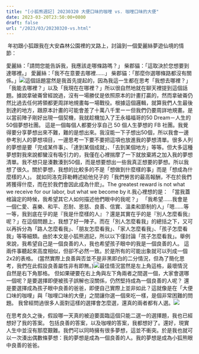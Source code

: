 ```yaml
---
title: "[小狐熊週記] 20230320 大便口味的咖哩 vs. 咖哩口味的大便"
date: 2023-03-20T23:50:00+0800
draft: false
url: "/2023/03/20230320-vs.html"
---
```


 年初跟小狐跟我在大安森林公園裡的叉路上，討論到一個愛麗絲夢遊仙境的情節：

愛麗絲：「請問您能告訴我，我應該走哪條路嗎？」
柴郡貓：「這取決於您想要到達哪裡。」
愛麗絲：「我不在意要去哪裡……」
柴郡貓：「那麼你選哪條路都沒有關係。」![](https://blogger.googleusercontent.com/img/proxy/AVvXsEhdApMYxlWSV1CoCPLKMsj2wr1hb1H10SIFySqhXBBXhrEgiNdyJ9tGv1RGtQV8Mg0oWfod6k9UUmufjLdrXklNwqN0iGjMv0nnAvByABZkJ6zsCmhmA0vDA9L7mCWTtOuJVqJaPQnqBSUVM4uPbMInqDE6_qdDz9khQgsjI7HAVNM0Tbf3wJqi-jk1cbr6cVJvInxFpTIBxRFmRj2uhWIdELELrFj7bjPe=s0-d-e1-ft)這個話題當然是我首先提起的，因為我這一生都在思考「我想去哪裡？」「我能去哪裡？」以及「我現在在哪裡？」所以很自然地就在聊天裡提到這個話題。據說拿破崙曾經說過，沒有一場勝仗是依照原本的計畫打贏的，然而拿破崙仍然比過去任何將領都更周詳地規畫每一場戰役。根據這個邏輯，就算我們人生最後到達的地方，跟原本計畫的可能會差了十萬八千里ーー但我們仍要周詳地規畫。是以當前陣子剛好出現一個契機，我就趁機加入了王永福福哥的50 Dream－人生的50個夢想社團。 這是一個每個人都要分享自己 50 個人生夢想的 FB 社團。我覺得要分享夢想出來不難，難的是想出來。我沒能一下子想出50個，所以我會一邊參考別人的夢想項目，一邊思考一下要不要把這項也放進我的夢想清單。很多人列的夢想是要「完成某件事」、「達到某個成就」、「去到某個地方」等等。但大多這種夢想對我來說都蠻沒有吸引力的，我僅在心裡揣摩了一下就放棄將之加入我的夢想清單。我不想只是湊數湊到50個，而是想要想出一些我真正想要的夢想。所以我想了很久。關於夢想，我想的比較多的不是「想做到什麼樣的事」而是「想成為什麼樣的人」。 就如同洛克菲勒轉述給他兒子的「我們勞苦的最高報酬，不在於我們將獲得什麼，而在於我們會因此成為什麽」。The greatest reward is not what we receive for our labor, but what we become by it.我心裡想的是：
「當我蓋棺論定的時候，我希望其它人如何描述他們眼中的我呢？」
「我希望……我會是一個仁愛、喜樂、和平、忍耐、恩慈、良善、信實、溫柔和節制的人」「嗯……等一等，我到底在乎的是『我是什麼樣的人』？還是其實在乎的是『別人怎麼看我』呢？」在這個問題上，我想了好一陣子。而在「別人怎麼看我」的總括之下，又可以再拆分為「路人怎麼看我」、「朋友怎麼看我」、「家人怎麼看我」、「孩子怎麼看我」等等細類。由於本文是小狐熊週記，所以以下僅討論「孩子怎麼看我」。舉例來說，我希望自己是一個良善的人，我也希望孩子眼中的我是一個良善的人。
這兩件事聽起來高度相似，但卻不必然一致。於是所有的可能出象就可以列成一個2x2的表格。
(當然實際上良善與否並不是非黑即白的二分情況，但為了簡化思考，我們在此假設良善屬性非有即無。)![](https://blogger.googleusercontent.com/img/proxy/AVvXsEjYxi3FC1d96LIy3PMDB3GXrvvW2E31z1miJHSNwZZlnDTpNNvtV18g2PHwUVoxDMb4kZDGURaxiGea-x8CCjqpKlvxOl_OABIRVMpeYGRCQ4QPzUMf43V9hgc8DAT7kBrHyev6iiN5c2hA-H-SifjtiOwgXAX9AkWGJsJDLAyVrInvcjU7tbOkUilWqvY4L5gMz58nA9XbsdRsL7FZwiNyNX1_9LFj9xyN=s0-d-e1-ft)最佳情況當然是左上角這格，最壞情況自然是右下角那格。
但如果硬要在右上角與左下角兩者之間選一個，大家會選哪一個呢？是要選擇即便被孩子誤解也沒關係，仍然堅持成為一個良善的人呢？
還是要選擇成為孩子眼中良善的爸爸，即便自己實際上並非如此？這就像是在「大便口味的咖哩」與「咖哩口味的大便」之間讓你選一個來吃一樣，是個非常困難的問題。 我曾經問過很多人面對這樣的選擇會怎麼選，還真的兩者都有人選。![](https://blogger.googleusercontent.com/img/b/R29vZ2xl/AVvXsEhlgaN-JYFFkSs-yDbnqrOhKTbHBMKN3hFypcTawMhUvK6BIPnjqGUvgVIPyK_YBNhfGatBBCW3KAhTKhora5lZiAUdM1zg-cQZSiDnG3HRQp9KQPf2iauLVqxUcMk8f_XGtISlACooSkZ1oI0Ta6DslrX8lj55hZSvQgtXhHSlvvlk2HIj69p89l_a/s320/image.png)

在思考良久之後，假設哪一天真的被迫要面臨這個只能二選一的選擇題，我也已經想好了我的答案。 包括良善的答案，以及咖哩的答案，我都想好了。還好，現實人生中並沒有那麼艱難。我們可以同時擁有很多夢想，這並不衝突。於是我也就可以一次湊出偶數條夢想：我的夢想是成為一個良善的人。我的夢想是成為小狐熊眼中良善的爸爸。
